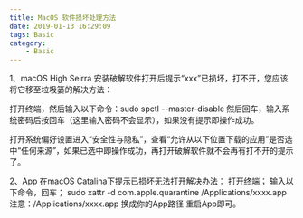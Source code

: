 ```yaml
---
title: MacOS 软件损坏处理方法
date: 2019-01-13 16:29:09
tags: Basic
category: 
    - Basic
---
```


1、macOS High Seirra 安装破解软件打开后提示“xxx”已损坏，打不开，您应该将它移至垃圾篓的解决方法：

打开终端，然后输入以下命令：sudo spctl --master-disable 然后回车，输入系统密码后按回车（这里输入密码不会显示），如果没有提示即操作成功。

打开系统偏好设置进入“安全性与隐私”，查看“允许从以下位置下载的应用”是否选中“任何来源”，如果已选中即操作成功，再打开破解软件就不会再有打不开的提示了。

2、App 在macOS Catalina下提示已损坏无法打开解决办法：
打开终端；
输入以下命令，回车；
sudo xattr -d com.apple.quarantine /Applications/xxxx.app
注意：/Applications/xxxx.app 换成你的App路径
重启App即可。